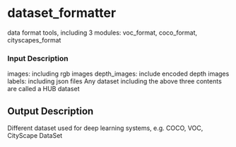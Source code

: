 dataset_formatter
====================
data format tools, including 3 modules: voc_format, coco_format, cityscapes_format

### Input Description
images: including rgb images
depth_images: include encoded depth images
labels: including json files
Any dataset including the above three contents are called a HUB dataset

## Output Description
Different dataset used for deep learning systems, e.g. COCO, VOC, CityScape DataSet
